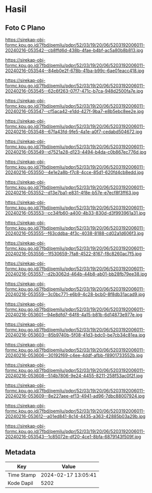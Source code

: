 # Hasil

## Foto C Plano

https://sirekap-obj-formc.kpu.go.id/7fbd/pemilu/pdpr/52/03/19/20/06/5203192006011-20240216-053542--cb8ffd6d-438b-4fae-b4bf-ac5a80b8b813.jpg

https://sirekap-obj-formc.kpu.go.id/7fbd/pemilu/pdpr/52/03/19/20/06/5203192006011-20240216-053544--84eb0e2f-678b-41ba-b99c-6ae01eacc418.jpg

https://sirekap-obj-formc.kpu.go.id/7fbd/pemilu/pdpr/52/03/19/20/06/5203192006011-20240216-053545--62c6f263-07f7-471c-b7ca-948d2500fa7e.jpg

https://sirekap-obj-formc.kpu.go.id/7fbd/pemilu/pdpr/52/03/19/20/06/5203192006011-20240216-053547--cf5aca42-e1dd-427f-9ba7-e8b5ebc8ee2e.jpg

https://sirekap-obj-formc.kpu.go.id/7fbd/pemilu/pdpr/52/03/19/20/06/5203192006011-20240216-053548--67fa43fd-9fe5-4a1e-a0f7-cedabd504672.jpg

https://sirekap-obj-formc.kpu.go.id/7fbd/pemilu/pdpr/52/03/19/20/06/5203192006011-20240216-053549--d7521a28-d123-4494-b4da-c0b867ec776d.jpg

https://sirekap-obj-formc.kpu.go.id/7fbd/pemilu/pdpr/52/03/19/20/06/5203192006011-20240216-053550--4e1e2a8b-f7c8-4cce-85d1-620fd4cb8edd.jpg

https://sirekap-obj-formc.kpu.go.id/7fbd/pemilu/pdpr/52/03/19/20/06/5203192006011-20240216-053552--d13e7ba1-e831-4f8e-b57e-e7ecf8f3ff63.jpg

https://sirekap-obj-formc.kpu.go.id/7fbd/pemilu/pdpr/52/03/19/20/06/5203192006011-20240216-053553--cc34fb60-a400-4b33-830d-d3f993961a31.jpg

https://sirekap-obj-formc.kpu.go.id/7fbd/pemilu/pdpr/52/03/19/20/06/5203192006011-20240216-053555--f63cddba-4f3c-4038-8188-cd02a1d606f3.jpg

https://sirekap-obj-formc.kpu.go.id/7fbd/pemilu/pdpr/52/03/19/20/06/5203192006011-20240216-053556--1f530659-7fa8-4522-8167-f8c8260ac7f5.jpg

https://sirekap-obj-formc.kpu.go.id/7fbd/pemilu/pdpr/52/03/19/20/06/5203192006011-20240216-053557--d2b3062d-464b-44b8-ab01-bb28fb79ee38.jpg

https://sirekap-obj-formc.kpu.go.id/7fbd/pemilu/pdpr/52/03/19/20/06/5203192006011-20240216-053559--3c0bc771-e6b9-4c28-bcb0-8f8db31acad9.jpg

https://sirekap-obj-formc.kpu.go.id/7fbd/pemilu/pdpr/52/03/19/20/06/5203192006011-20240216-053601--94e8dfd7-64f8-4a15-b81b-6d14873e977e.jpg

https://sirekap-obj-formc.kpu.go.id/7fbd/pemilu/pdpr/52/03/19/20/06/5203192006011-20240216-053603--85b9740b-5f08-41d3-bdc0-be7cb34c81ea.jpg

https://sirekap-obj-formc.kpu.go.id/7fbd/pemilu/pdpr/52/03/19/20/06/5203192006011-20240216-053606--30192f69-c4ee-4ddf-afbb-f8901733552b.jpg

https://sirekap-obj-formc.kpu.go.id/7fbd/pemilu/pdpr/52/03/19/20/06/5203192006011-20240216-053608--514b7806-9e24-4455-8211-258f53ac0f2f.jpg

https://sirekap-obj-formc.kpu.go.id/7fbd/pemilu/pdpr/52/03/19/20/06/5203192006011-20240216-053609--8e227aee-ef13-4941-ad96-7dbc88007924.jpg

https://sirekap-obj-formc.kpu.go.id/7fbd/pemilu/pdpr/52/03/19/20/06/5203192006011-20240216-053612--a01ed841-8c14-4435-a363-42885b03a29b.jpg

https://sirekap-obj-formc.kpu.go.id/7fbd/pemilu/pdpr/52/03/19/20/06/5203192006011-20240216-053543--1c85072e-df20-4ce1-8bfa-6879143f509f.jpg


## Metadata

| Key        | Value               |
| ---------- | ------------------- |
| Time Stamp | 2024-02-17 13:05:41 |
| Kode Dapil | 5202                |



